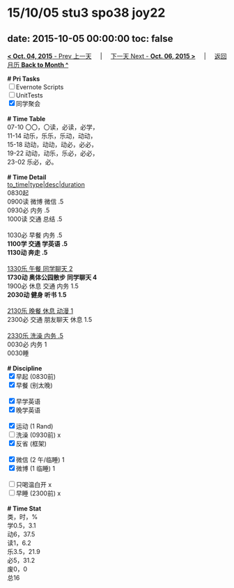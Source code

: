 # 15/10/05 stu3 spo38 joy22

date: 2015-10-05 00:00:00
toc: false
---
[**< Oct. 04, 2015** - Prev 上一天](/lifelogs/2015/10/d04.html) &nbsp; &nbsp; | &nbsp; &nbsp; [下一天 Next - **Oct. 06, 2015 >**](/lifelogs/2015/10/d06.html) &nbsp; &nbsp; |  &nbsp; &nbsp; [返回月历 **Back to Month ^**](/lifelogs/2015/10/index.html)
<br/><div><strong># Pri Tasks</strong></div><div><input type="checkbox"/>Evernote Scripts</div><div><input type="checkbox"/>UnitTests</div><div><input checked="true" type="checkbox"/>同学聚会</div><div><br/></div><div><b># Time Table</b></div><div>07-10 〇〇，〇读，必读，必学，</div><div>11-14 动乐，乐乐，乐动，动动，</div><div>15-18 动动，动动，动必，必必，</div><div>19-22 动动，动乐，乐必，必必，</div><div>23-02 乐必，必。</div><div><br/></div><div><b># Time Detail</b></div><div><u>to_time|type|desc|duration</u></div><div>0830起</div><div>0900读 微博 微信 .5</div><div>0930必 内务 .5</div><div>1000读 交通 总结 .5</div><div><br/></div><div>1030必 早餐 内务 .5</div><div><b>1100学 交通 学英语 .5</b></div><div><b>1130动 奔走 .5</b></div><div><br clear="none"/></div><div><u>1330乐 午餐 同学聊天 2</u></div><div><strong>1730动 奥体公园散步 同学聊天 4</strong></div><div>1900必 休息 交通 内务 1.5</div><div><b>2030动 健身 听书 1.5</b></div><div><br/></div><div><u>2130乐 晚餐 休息 动漫 1</u></div><div>2300必 交通 朋友聊天 休息 1.5</div><div><b><br/></b></div><div><u>2330乐 洗澡 内务 .5</u></div><div>0030必 内务 1</div><div>0030睡</div><div><br/></div><div><b># Discipline</b></div><div><input checked="true" type="checkbox"/>早起 (0830前) </div><div><input checked="true" type="checkbox"/>早餐 (别太晚) </div><div><br/></div><div><input checked="true" type="checkbox"/>早学英语 </div><div><input checked="true" type="checkbox"/>晚学英语 </div><div><br/></div><div><input checked="true" type="checkbox"/>运动 (1 Rand) </div><div><input type="checkbox"/>洗澡 (0930前) x</div><div><input checked="true" type="checkbox"/>反省 (框架) </div><div><br/></div><div><input checked="true" type="checkbox"/>微信 (2 午/临睡) 1</div><div><input checked="true" type="checkbox"/>微博 (1 临睡) 1</div><div><br/></div><div><input type="checkbox"/>只喝温白开 x</div><div><input type="checkbox"/>早睡 (2300前) x</div><div><br/></div><div><b># Time Stat</b></div><div>类，时，%</div><div>学0.5，3.1</div><div>动6，37.5</div><div>读1，6.2</div><div>乐3.5，21.9</div><div>必5，31.2</div><div>废0，0</div><div>总16</div><div><br/></div><div><br/></div>
